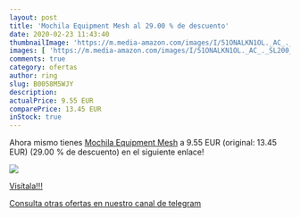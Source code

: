 ```yaml
---
layout: post
title: 'Mochila Equipment Mesh al 29.00 % de descuento'
date: 2020-02-23 11:43:40
thumbnailImage: 'https://m.media-amazon.com/images/I/51ONALKN1OL._AC_._SL200_.jpg'
images: [ 'https://m.media-amazon.com/images/I/51ONALKN1OL._AC_._SL200_.jpg' ]
comments: true
category: ofertas
author: ring
slug: B0058M5WJY
description:
actualPrice: 9.55 EUR
comparePrice: 13.45 EUR
inStock: true
---
```


Ahora mismo tienes [Mochila Equipment Mesh](https://www.amazon.com/dp/B0058M5WJY/?tag=redken08-20) a 9.55 EUR (original: 13.45 EUR) (29.00 %  de descuento) en el siguiente enlace!

[![](https://m.media-amazon.com/images/I/51ONALKN1OL._AC_._SL200_.jpg)](https://www.amazon.com/dp/B0058M5WJY/?tag=redken08-20)

[Visítala!!!](https://www.amazon.com/dp/B0058M5WJY/?tag=redken08-20)

[Consulta otras ofertas en nuestro canal de telegram](https://t.me/s/ofertas25)
